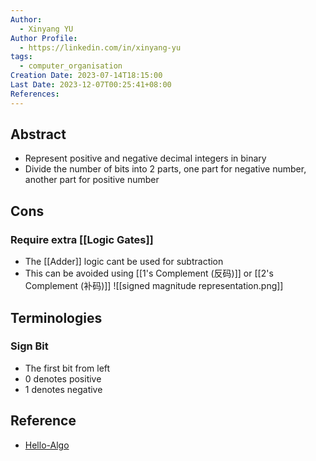 ```yaml
---
Author:
  - Xinyang YU
Author Profile:
  - https://linkedin.com/in/xinyang-yu
tags:
  - computer_organisation
Creation Date: 2023-07-14T18:15:00
Last Date: 2023-12-07T00:25:41+08:00
References: 
---
```

## Abstract
- Represent positive and negative decimal integers in binary
- Divide the number of bits into 2 parts, one part for negative number, another part for positive number


## Cons
### Require extra [[Logic Gates]]
- The [[Adder]] logic cant be used for subtraction
- This can be avoided using [[1's Complement (反码)]] or [[2's Complement (补码)]]
![[signed magnitude representation.png]]


## Terminologies
### Sign Bit
- The first bit from left
- 0 denotes positive 
- 1 denotes negative


## Reference 
- [Hello-Algo](https://www.hello-algo.com/chapter_data_structure/number_encoding/#331)

